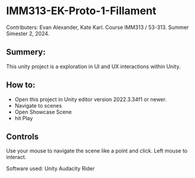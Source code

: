 # IMM313-EK-Proto-1-Fillament
Contributers: Evan Alexander, Kate Karl.
Course IMM313 / 53-313.
Summer Simester 2, 2024.

## Summery: 
This unity project is a exploration in UI and UX interactions within Unity. 

## How to:
- Open this project in Unity editor version 2022.3.34f1 or newer.
- Navigate to scenes
- Open Showcase Scene
- hit Play

## Controls
Use your mouse to navigate the scene like a point and click.
Left mouse to interact.

Software used:
Unity
Audacity
Rider
